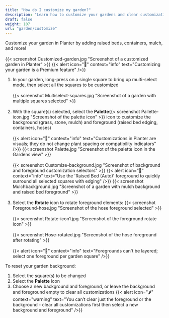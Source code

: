 ```yaml
---
title: "How do I customize my garden?"
description: "Learn how to customize your gardens and clear customizations"
draft: false
weight: 107
url: "garden/customize"
---
```


Customize your garden in Planter by adding raised beds, containers, mulch, and more!<br /><br />
{{< screenshot Customized-garden.jpg "Screenshot of a customized garden in Planter" >}}
{{< alert icon="💸" context="info" text="Customizing your garden is a Premium feature" />}}

1. In your garden, long-press on a single square to bring up multi-select mode, then select all the squares to be customized<br /><br />
{{< screenshot Multiselect-squares.jpg "Screenshot of a garden with multiple squares selected" >}}<br /><br />
2. With the square(s) selected, select the **Palette**{{< screenshot Pallette-icon.jpg "Screenshot of the palette icon" >}} icon to customize the background (grass, stone, mulch) and foreground (raised bed edging, containers, hoses)<br /><br />
{{< alert icon="🥕" context="info" text="Customizations in Planter are visuals; they do not change plant spacing or compatibility indicators" />}}
{{< screenshot Palette.jpg "Screenshot of the palette icon in the Gardens view" >}}<br /><br />
{{< screenshot Customize-background.jpg "Screenshot of background and foreground customization selectors" >}}
{{< alert icon="🥦" context="info" text="Use the 'Raised Bed (Auto)' foreground to quickly surround all selected squares with edging" />}}
{{< screenshot Mulchbackground.jpg "Screenshot of a garden with mulch background and raised bed foreground" >}}<br /><br />
3. Select the **Rotate** icon to rotate foreground elements:
{{< screenshot Foreground-hose.jpg "Screenshot of the hose foreground selected" >}}<br /><br />
{{< screenshot Rotate-icon1.jpg "Screenshot of the foreground rotate icon" >}}<br /><br />
{{< screenshot Hose-rotated.jpg "Screenshot of the hose foreground after rotating" >}}<br /><br />
{{< alert icon="🌿" context="info" text="Foregrounds can't be layered; select one foreground per garden square" />}}

To reset your garden background:

1. Select the square(s) to be changed
2. Select the **Palette** icon
3. Choose a new background and foreground, or leave the background and foreground empty to clear all customizations
{{< alert icon="🌶️" context="warning" text="You can’t clear just the foreground or the background - clear all customizations first then select a new background and foreground" />}}
